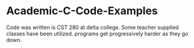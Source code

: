 # Academic-C-Code-Examples
Code was written is CST 280 at delta college. Some teacher supplied classes have been utilized.
programs get progressively harder as they go down.

